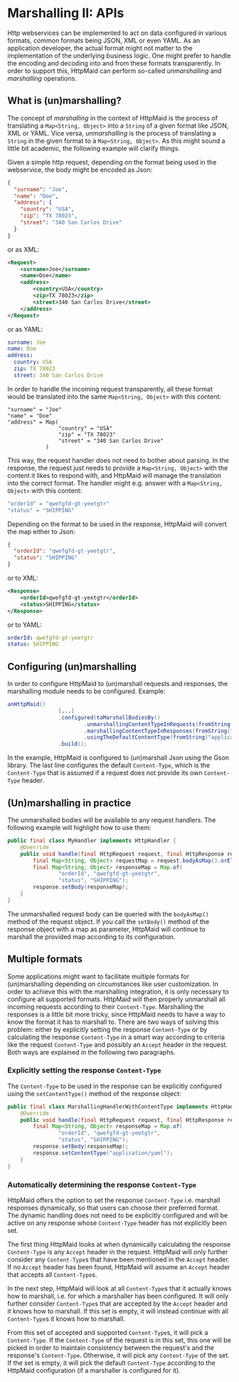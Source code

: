 # Marshalling II: APIs

Http webservices can be implemented to act on data configured in various
formats, common formats being JSON, XML or even YAML. As an application
developer, the actual format might not matter to the implementation of the
underlying business logic. One might prefer to handle the encoding and decoding
into and from these formats transparently. In order to support this,
HttpMaid can perform so-called *unmarshalling* and *marshalling* operations.

## What is (un)marshalling?
The concept of *marshalling* in the context of HttpMaid is the process of
translating a `Map<String, Object>` into a `String` of a given format like JSON, XML or YAML.
Vice versa, *unmarshalling* is the process of translating a `String` in the given format to a
`Map<String, Object>`.
As this might sound a little bit academic, the following example will clarify things.


Given a simple http request, depending on the format being used in the webservice,
the body might be encoded as Json: 
```json
{
  "surname": "Joe",
  "name": "Doe",
  "address": {
    "country": "USA",
    "zip": "TX 78023",
    "street": "340 San Carlos Drive"
  }
}
```
or as XML:
```xml
<Request>
    <surname>Joe</surname>
    <name>Doe</name>
    <address>
        <country>USA</country>
        <zip>TX 78023</zip>
        <street>340 San Carlos Drive</street>
    </address>
</Request>
```
or as YAML:
```yaml
surname: Joe
name: Doe
address:
  country: USA
  zip: TX 78023
  street: 340 San Carlos Drive
```
In order to handle the incoming request transparently, all these format would be translated
into the same `Map<String, Object>` with this content: 
```
"surname" = "Joe"
"name" = "Doe"
"address" = Map(
                "country" = "USA"
                "zip" = "TX 78023" 
                "street" = "340 San Carlos Drive"
            )
```
This way, the request handler does not need to bother about parsing.
In the response, the request just needs to provide a `Map<String, Object>` with the
content it likes to respond with, and HttpMaid will manage the translation into
the correct format.
The handler might e.g. answer with a `Map<String, Object>` with this content:
```java
"orderId" = "qwefgfd-gt-yeetgtr"
"status" = "SHIPPING"
```
Depending on the format to be used in the response, HttpMaid will convert the map
either to Json:
```json
{
  "orderId": "qwefgfd-gt-yeetgtr",
  "status": "SHIPPING"  
}
```
or to XML:
```xml
<Response>
    <orderId>qwefgfd-gt-yeetgtr</orderId>
    <status>SHIPPING</status>
</Response>
```
or to YAML:
```yaml
orderId: qwefgfd-gt-yeetgtr
status: SHIPPING
```

## Configuring (un)marshalling
In order to configure HttpMaid to (un)marshall requests and responses, the marshalling module needs to be configured. Example:
```java
anHttpMaid()
                [...]
                .configured(toMarshallBodiesBy()
                        .unmarshallingContentTypeInRequests(fromString("application/json")).with(body -> GSON.fromJson(body, Map.class))
                        .marshallingContentTypeInResponses(fromString("application/json")).with(map -> GSON.toJson(map))
                        .usingTheDefaultContentType(fromString("application/json")))
                .build();
```
In the example, HttpMaid is configured to (un)marshall Json using the Gson library. The last line configures the default `Content-Type`, which
is the `Content-Type` that is assumed if a request does not provide its own `Content-Type` header.

## (Un)marshalling in practice
The unmarshalled bodies will be available to any request handlers. The following example will highlight how to use them:
```java
public final class MyHandler implements HttpHandler {
    @Override
    public void handle(final HttpRequest request, final HttpResponse response) {
        final Map<String, Object> requestMap = request.bodyAsMap().orElseThrow();
        final Map<String, Object> responseMap = Map.of(
                "orderId", "qwefgfd-gt-yeetgtr",
                "status", "SHIPPING");
        response.setBody(responseMap);
    }
}
```
The unmarshalled request body can be queried with the `bodyAsMap()` method of the request object.
If you call the `setBody()` method of the response object with a map as parameter, HttpMaid
will continue to marshall the provided map according to its configuration.
## Multiple formats
Some applications might want to facilitate multiple formats for (un)marshalling depending
on circumstances like user customization. In order to achieve this with the marshalling integration,
it is only necessary to configure all supported formats. HttpMaid will then properly
unmarshall all incoming requests according to their `Content-Type`. Marshalling
the responses is a little bit more tricky, since HttpMaid needs to have a 
way to know the format it has to marshall to. There are two ways of solving this problem:
either by explicitly setting the response `Content-Type` or by calculating the response
`Content-Type` in a smart way according to criteria like the request `Content-Type` and
possibly an `Accept` header in the request. Both ways are explained in the following
two paragraphs.

### Explicitly setting the response `Content-Type`
The `Content-Type` to be used in the response can be explicitly configured using
the `setContentType()` method of the response object:
<!---[CodeSnippet] (marshallingHandlerWithContentType)-->
```java
public final class MarshallingHandlerWithContentType implements HttpHandler {
    @Override
    public void handle(final HttpRequest request, final HttpResponse response) {
        final Map<String, Object> responseMap = Map.of(
                "orderId", "qwefgfd-gt-yeetgtr",
                "status", "SHIPPING");
        response.setBody(responseMap);
        response.setContentType("application/yaml");
    }
}
```

### Automatically determining the response `Content-Type`
HttpMaid offers the option to set the response `Content-Type` i.e. marshall responses
dynamically, so that users can choose their preferred format. The dynamic handling
does not need to be explicitly configured and will be active on any response
whose `Content-Type` header has not explicitly been set.

The first thing HttpMaid looks at when dynamically calculating the response `Content-Type`
is any `Accept` header in the request. HttpMaid will only further consider any
`Content-Type`s that have been mentioned in the `Accept` header. If no `Accept` header
has been found, HttpMaid will assume an `Accept` header that accepts all `Content-Type`s.

In the next step, HttpMaid will look at all `Content-Type`s that it actually knows how 
to marshall, i.e. for which a marshaller has been configured. It will only further
consider `Content-Type`s that are accepted by the `Accept` header and it knows how
to marshall. If this set is empty, it will instead continue with all `Content-Type`s
it knows how to marshall.

From this set of accepted and supported `Content-Type`s, it will pick a `Content-Type`.
If the `Content-Type` of the request is in this set, this one will be picked in
order to maintain consistency between the request's and the response's `Content-Type`.
Otherwise, it will pick any `Content-Type` of the set. If the set is empty,
it will pick the default `Content-Type` according to the HttpMaid configuration (if a marshaller is configured for it). 

